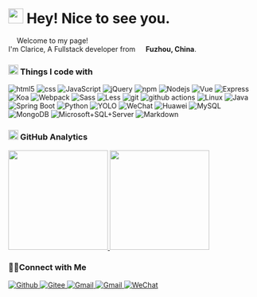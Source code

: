 <h1><img src="https://emojis.slackmojis.com/emojis/images/1643515552/15716/cherry-blossom.png?1643515552" width="30"/> Hey! Nice to see you. </h1>

<p><img src="https://emojis.slackmojis.com/emojis/images/1643515299/13186/flower.gif?1643515299" width="13"/> Welcome to my page! </br> I'm Clarice, A Fullstack developer from <img src="https://cdn-icons-png.flaticon.com/128/5372/5372696.png" width="13"/> <b>Fuzhou, China</b>.</p>

<h3><img src="https://emojis.slackmojis.com/emojis/images/1643514467/4500/xcode.png?1643514467" width="20"/> Things I code with </h3>

<p>
  <img alt="html5" src="https://img.shields.io/badge/-HTML5-E34F26?style=flat-square&logo=html5&logoColor=white" />
  <img alt="css" src="https://img.shields.io/badge/-CSS3-224ad8?style=flat-square&logo=css3&logoColor=white" />
  <img alt="JavaScript" src="https://img.shields.io/badge/-JavaScript-c6ac13?style=flat-square&logo=JavaScript&logoColor=white" />
  <img alt="jQuery" src="https://img.shields.io/badge/-jQuery-0769AD?style=flat-square&logo=jQuery&logoColor=white" />
  <img alt="npm" src="https://img.shields.io/badge/-NPM-CB3837?style=flat-square&logo=npm&logoColor=white" />
  <img alt="Nodejs" src="https://img.shields.io/badge/-Nodejs-43853d?style=flat-square&logo=Node.js&logoColor=white" />
  <img alt="Vue" src="https://img.shields.io/badge/Vue2-35495E?style=flat-square&logo=vuedotjs&logoColor=4FC08D" />
  <img alt="Express" src="https://img.shields.io/badge/-Express-000000?style=flat-square&logo=Express&logoColor=white" />
  <img alt="Koa" src="https://img.shields.io/badge/-Koa-33333D?style=flat-square&logo=Koa&logoColor=white" />
  <img alt="Webpack" src="https://img.shields.io/badge/-Webpack-8DD6F9?style=flat-square&logo=webpack&logoColor=white" />
  <img alt="Sass" src="https://img.shields.io/badge/-Sass-CC6699?style=flat-square&logo=sass&logoColor=white" />
  <img alt="Less" src="https://img.shields.io/badge/-Less-1e3f6b?style=flat-square&logo=less&logoColor=white" />
  <img alt="git" src="https://img.shields.io/badge/-Git-F05032?style=flat-square&logo=git&logoColor=white" />
  <img alt="github actions" src="https://img.shields.io/badge/-Github_Actions-2088FF?style=flat-square&logo=github-actions&logoColor=white" />
  <img alt="Linux" src="https://img.shields.io/badge/-Linux-222222?style=flat-square&logo=Linux&logoColor=white" />
  <img alt="Java" src="https://img.shields.io/badge/-Java-ce4e35?style=flat-square&logo=Java&logoColor=white" />
  <img alt="Spring Boot" src="https://img.shields.io/badge/-Spring Boot-6DB33F?style=flat-square&logo=Spring Boot&logoColor=white" />
  <img alt="Python" src="https://img.shields.io/badge/-Python-3776AB?style=flat-square&logo=Python&logoColor=white" />
  <img alt="YOLO" src="https://img.shields.io/badge/-YOLO-222222?style=flat-square&logo=YOLO&logoColor=white" />
  <img alt="WeChat" src="https://img.shields.io/badge/-WeChat-222222?style=flat-square&logo=WeChat&logoColor=white" />
  <img alt="Huawei" src="https://img.shields.io/badge/-Huawei-FF0000?style=flat-square&logo=Huawei&logoColor=white" />
  <img alt="MySQL" src="https://img.shields.io/badge/-MySQL-137fbd?style=flat-square&logo=mysql&logoColor=white" />
  <img alt="MongoDB" src="https://img.shields.io/badge/-MongoDB-13aa52?style=flat-square&logo=mongodb&logoColor=white" />
  <img alt="Microsoft+SQL+Server" src="https://img.shields.io/badge/-Microsoft SQL Server-137fbd?style=flat-square&logo=Microsoft+SQL+Server&logoColor=white" />
  <img alt="Markdown" src="https://img.shields.io/badge/-Markdown-000000?style=flat-square&logo=Markdown&logoColor=white" />
</p>

<h3><img src="https://emojis.slackmojis.com/emojis/images/1660596061/60852/azuresynapseanalytics.png?1660596061" width="20"/> GitHub Analytics </h3>

<a href="https://github.com/Clarice0997">
  <img height="200em" src="https://github-readme-stats.vercel.app/api?username=Clarice0997&count_private=true&show_icons=true" />
  <img height="200em" src="https://github-readme-stats.vercel.app/api/top-langs/?username=Clarice0997" />
</a>

<h3>🤝🏻Connect with Me</h3>

<p align="left">
  <a href="https://github.com/Clarice0997" target="_blank">
    <img alt="Github" src="https://img.shields.io/badge/GitHub-%2312100E.svg?&style=for-the-badge&logo=Github&logoColor=white" />
  </a>
  <a href="https://gitee.com/Clarice0997" target="_blank">
    <img alt="Gitee" src="https://img.shields.io/badge/Gitee-C71D23.svg?&style=for-the-badge&logo=Gitee&logoColor=white" />
  </a>
  <a href="mailto:clarice09975@gmail.com" target="_blank">
    <img alt="Gmail" src="https://img.shields.io/badge/Gmail-EA4335?&style=for-the-badge&logo=Gmail&logoColor=white" />
  </a>
  <a href="mailto:1170564057@qq.com" target="_blank">
    <img alt="Gmail" src="https://img.shields.io/badge/QQ-EB1923?&style=for-the-badge&logo=Tencent+QQ&logoColor=white" />
  </a>
  <a href="weixin://Clarice0997" target="_blank">
    <img alt="WeChat" src="https://img.shields.io/badge/WeChat-11d169?&style=for-the-badge&logo=WeChat&logoColor=white" />
  </a>
</p>
